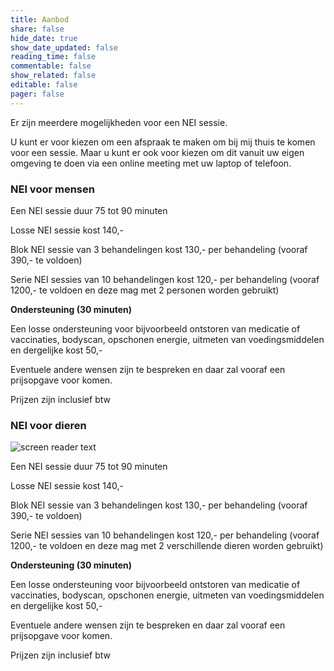 ```yaml
---
title: Aanbod
share: false
hide_date: true
show_date_updated: false
reading_time: false
commentable: false
show_related: false
editable: false
pager: false
---
```


Er zijn meerdere mogelijkheden voor een NEI sessie.

U kunt er voor kiezen om een afspraak te maken om bij mij thuis te komen voor een sessie.
Maar u kunt er ook voor kiezen om dit vanuit uw eigen omgeving te doen via een online meeting met uw laptop of telefoon.

### NEI voor mensen

Een NEI sessie duur 75 tot 90 minuten

Losse NEI sessie kost 140,-

Blok NEI sessie van 3 behandelingen kost 130,- per behandeling (vooraf 390,- te voldoen)

Serie NEI sessies van 10 behandelingen kost 120,- per behandeling (vooraf 1200,- te voldoen en deze mag met 2 personen worden gebruikt)

**Ondersteuning (30 minuten)**

Een losse ondersteuning voor bijvoorbeeld ontstoren van medicatie of vaccinaties, bodyscan, opschonen energie, uitmeten van voedingsmiddelen en dergelijke kost 50,-

Eventuele andere wensen zijn te bespreken en daar zal vooraf een prijsopgave voor komen.

Prijzen zijn inclusief btw
 
### NEI voor dieren

![screen reader text](paarden.jpeg)

Een NEI sessie duur 75 tot 90 minuten

Losse NEI sessie kost 140,-

Blok NEI sessie van 3 behandelingen kost 130,- per behandeling (vooraf 390,- te voldoen)

Serie NEI sessies van 10 behandelingen kost 120,- per behandeling (vooraf 1200,- te voldoen en deze mag met 2 verschillende dieren worden gebruikt)

**Ondersteuning (30 minuten)**

Een losse ondersteuning voor bijvoorbeeld ontstoren van medicatie of vaccinaties, bodyscan, opschonen energie, uitmeten van voedingsmiddelen en dergelijke kost 50,-

Eventuele andere wensen zijn te bespreken en daar zal vooraf een prijsopgave voor komen.

Prijzen zijn inclusief btw
